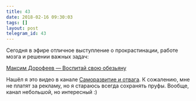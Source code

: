 ```yaml
---
title: 43
date: 2018-02-16 09:30:03
tags: []
layout: post
telegram_id: 43
---
```


Сегодня в эфире отличное выступление о прокрастинации, работе мозга и решении важных задач:

[Максим Дорофеев — Воспитай свою обезьяну](https://youtu.be/DukfcM24tgk)

Нашёл я это видео в канале [Саморазвитие и отвага](https://t.me/selfhelper/8). К сожалению, мне не платят за рекламу, но я стараюсь всегда сохранять пруфы. Вообще, канал небольшой, но интересный :)
